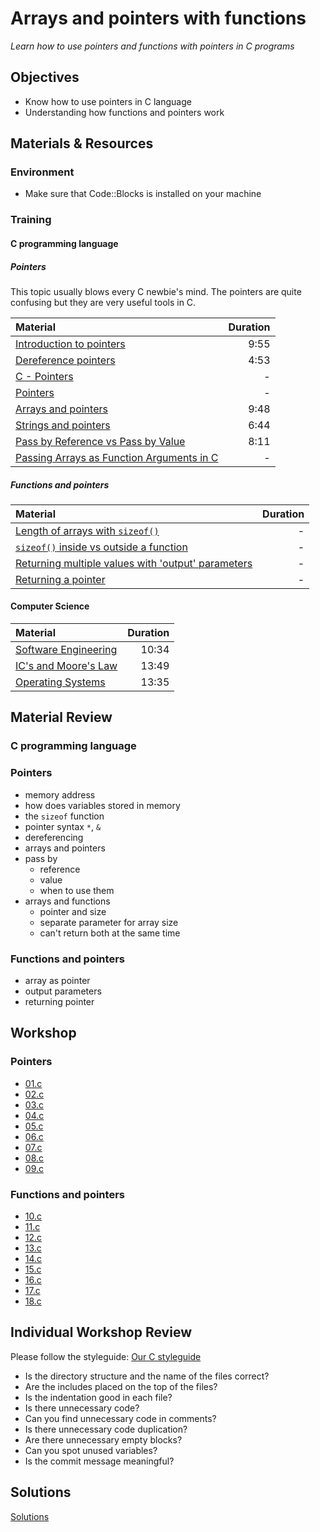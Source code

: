 # Arrays and pointers with functions
*Learn how to use pointers and functions with pointers in C programs*

## Objectives
- Know how to use pointers in C language
- Understanding how functions and pointers work

## Materials & Resources
### Environment
  - Make sure that Code::Blocks is installed on your machine

### Training
#### C programming language
##### Pointers
This topic usually blows every C newbie's mind. The pointers are quite confusing
but they are very useful tools in C.

| Material | Duration |
|:---------|-----:|
| [Introduction to pointers](https://www.youtube.com/watch?v=5BpYD7TxvKU) | 9:55 |
| [Dereference pointers](https://www.youtube.com/watch?v=vjq-13YADeI) | 4:53 |
| [C - Pointers](https://www.tutorialspoint.com/cprogramming/c_pointers.htm) | - |
| [Pointers](http://www.w3schools.in/c-tutorial/pointers/) | - |
| [Arrays and pointers](https://www.youtube.com/watch?v=sq6n8dL117c) | 9:48 |
| [Strings and pointers](https://www.youtube.com/watch?v=-9fqo94G6YU) | 6:44 |
| [Pass by Reference vs Pass by Value](https://www.youtube.com/watch?v=wAmq8eIkdI8) | 8:11 |
| [Passing Arrays as Function Arguments in C](https://www.tutorialspoint.com/cprogramming/c_passing_arrays_to_functions.htm) | - |

##### Functions and pointers
| Material | Duration |
|:---------|-----:|
| [Length of arrays with `sizeof()`](https://www.lemoda.net/c/array-length/) | - |
| [`sizeof()` inside vs outside a function](http://www.geeksforgeeks.org/using-sizof-operator-with-array-paratmeters/) | - |
| [Returning multiple values with 'output' parameters](https://softwareengineering.stackexchange.com/questions/274934/returning-multiple-values-from-a-c-function-using-pointers-style-of-parameter-l) | - |
| [Returning a pointer](http://www.techcrashcourse.com/2015/08/c-programming-returning-pointer-function.html) | - |

#### Computer Science

| Material | Duration |
|:---------|-----:|
| [Software Engineering](https://www.youtube.com/watch?v=O753uuutqH8&index=17&list=PL8dPuuaLjXtNlUrzyH5r6jN9ulIgZBpdo) | 10:34 |
| [IC's and Moore's Law](https://www.youtube.com/watch?v=6-tKOHICqrI&list=PL8dPuuaLjXtNlUrzyH5r6jN9ulIgZBpdo&index=18) | 13:49 |
| [Operating Systems](https://www.youtube.com/watch?v=26QPDBe-NB8&index=19&list=PL8dPuuaLjXtNlUrzyH5r6jN9ulIgZBpdo) | 13:35 |


## Material Review
### C programming language

### Pointers
- memory address
- how does variables stored in memory
- the `sizeof` function
- pointer syntax `*`, `&`
- dereferencing
- arrays and pointers
- pass by
  - reference
  - value
  - when to use them
- arrays and functions
  - pointer and size
  - separate parameter for array size
  - can't return both at the same time

### Functions and pointers
- array as pointer
- output parameters
- returning pointer

## Workshop

### Pointers
- [01.c](Workshop/01.c)
- [02.c](Workshop/02.c)
- [03.c](Workshop/03.c)
- [04.c](Workshop/04.c)
- [05.c](Workshop/05.c)
- [06.c](Workshop/06.c)
- [07.c](Workshop/07.c)
- [08.c](Workshop/08.c)
- [09.c](Workshop/09.c)

### Functions and pointers
- [10.c](Workshop/10.c)
- [11.c](Workshop/11.c)
- [12.c](Workshop/12.c)
- [13.c](Workshop/13.c)
- [14.c](Workshop/14.c)
- [15.c](Workshop/15.c)
- [16.c](Workshop/16.c)
- [17.c](Workshop/17.c)
- [18.c](Workshop/18.c)

## Individual Workshop Review
Please follow the styleguide: [Our C styleguide](https://github.com/greenfox-academy/teaching-materials/blob/master/styleguide/c.md)

 - Is the directory structure and the name of the files correct?
 - Are the includes placed on the top of the files?
 - Is the indentation good in each file?
 - Is there unnecessary code?
 - Can you find unnecessary code in comments?
 - Is there unnecessary code duplication?
 - Are there unnecessary empty blocks?
 - Can you spot unused variables?
 - Is the commit message meaningful?

## Solutions
[Solutions](https://github.com/greenfox-academy/teaching-materials/tree/master/workshop-hardware/solutions/solutions/pointers)
